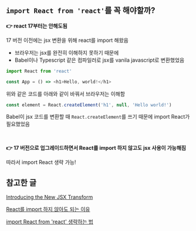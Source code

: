 ## `import React from 'react'`를 꼭 해야할까?

**👉 react 17부터는 안해도됨**

17 버전 이전에는 jsx 변환을 위해 react를 import 해왔음

- 브라우저는 jsx를 완전히 이해하지 못하기 때문에
- Babel이나 Typescript 같은 컴파일러로 jsx를 vanila javascript로 변환했었음

```javascript
import React from 'react'

const App = () => <h1>Hello, world!</h1>
```

위와 같은 코드를 아래와 같이 바꿔서 브라우저는 이해함

```javascript
const element = React.createElement('h1', null, 'Hello world!')
```

Babel이 jsx 코드를 변환할 때 `React.createElement`를 쓰기 때문에 import React가 필요했었음

<br/>

**👉 17 버전으로 업그레이드하면서 React를 import 하지 않고도 jsx 사용이 가능해짐**

따라서 import React 생략 가능!

## 참고한 글

[Introducing the New JSX Transform](https://legacy.reactjs.org/blog/2020/09/22/introducing-the-new-jsx-transform.html)

[React를 import 하지 않아도 되는 이유](https://velog.io/@nearworld/React%EB%A5%BC-import-%ED%95%98%EC%A7%80-%EC%95%8A%EC%95%84%EB%8F%84-%EB%90%98%EB%8A%94-%EC%9D%B4%EC%9C%A0)

[import React from 'react' 생략하는 법](https://feb-dain.tistory.com/6)
